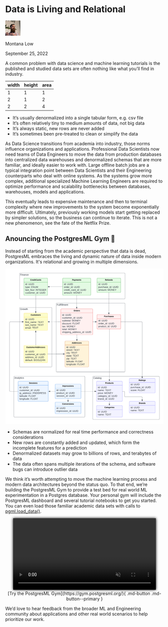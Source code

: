 <style>
img.float-right {
  margin: 0 16px !important;
  max-width: 50%  !important;
  float: right;
}
img.float-left {
  margin: 0 16px !important;
  max-width: 60%  !important;
  float: left;
}
img.center {
  margin: 16px 12.5%;
  max-width: 75%;
}
</style>

Data is Living and Relational
================================

<div class="author">
  <img width="48px" height="48px" src="/images/team/montana.jpg" />
  <p>Montana Low</p>
  <p class="date">September 25, 2022</p>
</div>


A common problem with data science and machine learning tutorials is the published and studied data sets are often nothing like what you’ll find in industry.

<center markdown>

  | width | height | area  |
  | ----- | ------ | ----- |
  | 1 | 1 | 1 |
  | 2 | 1 | 2 |
  | 2 | 2 | 4 |

</center>

- It’s usually denormalized into a single tabular form, e.g. csv file
- It’s often relatively tiny to medium amounts of data, not big data
- It’s always static, new rows are never added
- It’s sometimes been pre-treated to clean or simplify the data

As Data Science transitions from academia into industry, those norms influence organizations and applications. Professional Data Scientists now need teams of Data Engineers to move the data from production databases into centralized data warehouses and denormalized schemas that are more familiar, and ideally easier to work with. Large offline batch jobs are a typical integration point between Data Scientists and their Engineering counterparts who deal with online systems. As the systems grow more complex, additional specialized Machine Learning Engineers are required to optimize performance and scalability bottlenecks between databases, warehouses, models and applications.

This eventually leads to expensive maintenance and then to terminal complexity where new improvements to the system become exponentially more difficult. Ultimately, previously working models start getting replaced by simpler solutions, so the business can continue to iterate. This is not a new phenomenon, see the fate of the Netflix Prize.

Anouncing the PostgresML Gym 🎉
-------------------------------

Instead of starting from the academic perspective that data is dead, PostgresML embraces the living and dynamic nature of data inside modern organizations. It's relational and growing in multiple dimensions.

![relational data](/images/illustrations/uml.png)

- Schemas are normalized for real time performance and correctness considerations
- New rows are constantly added and updated, which form the incomplete features for a prediction
- Denormalized datasets may grow to billions of rows, and terabytes of data
- The data often spans multiple iterations of the schema, and software bugs can introduce outlier data

We think it’s worth attempting to move the machine learning process and modern data architectures beyond the status quo. To that end, we’re building the PostgresML Gym to provide a test bed for real world ML experimentation in a Postgres database. Your personal gym will include the PostgresML dashboard and several tutorial notebooks to get you started. You can even load those familiar academic data sets with calls to [pgml.load_data()](https://postgresml.org/gym/quick_start/#get-data). 

<center>
  <video autoplay loop muted width="90%" style="box-shadow: 0 0 8px #000;">
    <source src="/images/demos/gym_demo.webm" type="video/webm">
    <source src="/images/demos/gym_demo.mp4" type="video/mp4">
    <img src="/images/demos/gym_demo.png" alt="PostgresML in practice" loading="lazy">
  </video>
</center>

<center markdown>
  [Try the PostgresML Gym](https://gym.postgresml.org/){ .md-button .md-button--primary }
</center>

We’d love to hear feedback from the broader ML and Engineering community about applications and other real world scenarios to help prioritize our work. 

